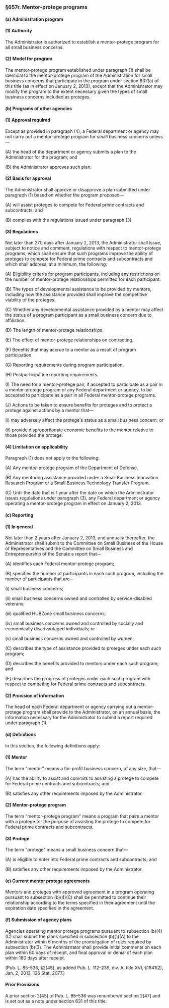 ### §657r. Mentor-protege programs ###

#### (a) Administration program ####

#### (1) Authority ####

The Administrator is authorized to establish a mentor-protege program for all small business concerns.

#### (2) Model for program ####

The mentor-protege program established under paragraph (1) shall be identical to the mentor-protege program of the Administration for small business concerns that participate in the program under section 637(a) of this title (as in effect on January 2, 2013), except that the Administrator may modify the program to the extent necessary given the types of small business concerns included as proteges.

#### (b) Programs of other agencies ####

#### (1) Approval required ####

Except as provided in paragraph (4), a Federal department or agency may not carry out a mentor-protege program for small business concerns unless—

(A) the head of the department or agency submits a plan to the Administrator for the program; and

(B) the Administrator approves such plan.

#### (2) Basis for approval ####

The Administrator shall approve or disapprove a plan submitted under paragraph (1) based on whether the program proposed—

(A) will assist proteges to compete for Federal prime contracts and subcontracts; and

(B) complies with the regulations issued under paragraph (3).

#### (3) Regulations ####

Not later than 270 days after January 2, 2013, the Administrator shall issue, subject to notice and comment, regulations with respect to mentor-protege programs, which shall ensure that such programs improve the ability of proteges to compete for Federal prime contracts and subcontracts and which shall address, at a minimum, the following:

(A) Eligibility criteria for program participants, including any restrictions on the number of mentor-protege relationships permitted for each participant.

(B) The types of developmental assistance to be provided by mentors, including how the assistance provided shall improve the competitive viability of the proteges.

(C) Whether any developmental assistance provided by a mentor may affect the status of a program participant as a small business concern due to affiliation.

(D) The length of mentor-protege relationships.

(E) The effect of mentor-protege relationships on contracting.

(F) Benefits that may accrue to a mentor as a result of program participation.

(G) Reporting requirements during program participation.

(H) Postparticipation reporting requirements.

(I) The need for a mentor-protege pair, if accepted to participate as a pair in a mentor-protege program of any Federal department or agency, to be accepted to participate as a pair in all Federal mentor-protege programs.

(J) Actions to be taken to ensure benefits for proteges and to protect a protege against actions by a mentor that—

(i) may adversely affect the protege's status as a small business concern; or

(ii) provide disproportionate economic benefits to the mentor relative to those provided the protege.

#### (4) Limitation on applicability ####

Paragraph (1) does not apply to the following:

(A) Any mentor-protege program of the Department of Defense.

(B) Any mentoring assistance provided under a Small Business Innovation Research Program or a Small Business Technology Transfer Program.

(C) Until the date that is 1 year after the date on which the Administrator issues regulations under paragraph (3), any Federal department or agency operating a mentor-protege program in effect on January 2, 2013.

#### (c) Reporting ####

#### (1) In general ####

Not later than 2 years after January 2, 2013, and annually thereafter, the Administrator shall submit to the Committee on Small Business of the House of Representatives and the Committee on Small Business and Entrepreneurship of the Senate a report that—

(A) identifies each Federal mentor-protege program;

(B) specifies the number of participants in each such program, including the number of participants that are—

(i) small business concerns;

(ii) small business concerns owned and controlled by service-disabled veterans;

(iii) qualified HUBZone small business concerns;

(iv) small business concerns owned and controlled by socially and economically disadvantaged individuals; or

(v) small business concerns owned and controlled by women;

(C) describes the type of assistance provided to proteges under each such program;

(D) describes the benefits provided to mentors under each such program; and

(E) describes the progress of proteges under each such program with respect to competing for Federal prime contracts and subcontracts.

#### (2) Provision of information ####

The head of each Federal department or agency carrying out a mentor-protege program shall provide to the Administrator, on an annual basis, the information necessary for the Administrator to submit a report required under paragraph (1).

#### (d) Definitions ####

In this section, the following definitions apply:

#### (1) Mentor ####

The term "mentor" means a for-profit business concern, of any size, that—

(A) has the ability to assist and commits to assisting a protege to compete for Federal prime contracts and subcontracts; and

(B) satisfies any other requirements imposed by the Administrator.

#### (2) Mentor-protege program ####

The term "mentor-protege program" means a program that pairs a mentor with a protege for the purpose of assisting the protege to compete for Federal prime contracts and subcontracts.

#### (3) Protege ####

The term "protege" means a small business concern that—

(A) is eligible to enter into Federal prime contracts and subcontracts; and

(B) satisfies any other requirements imposed by the Administrator.

#### (e) Current mentor protege agreements ####

Mentors and proteges with approved agreement in a program operating pursuant to subsection (b)(4)(C) shall be permitted to continue their relationship according to the terms specified in their agreement until the expiration date specified in the agreement.

#### (f) Submission of agency plans ####

Agencies operating mentor protege programs pursuant to subsection (b)(4)(C) shall submit the plans specified in subsection (b)(1)(A) to the Administrator within 6 months of the promulgation of rules required by subsection (b)(3). The Administrator shall provide initial comments on each plan within 60 days of receipt, and final approval or denial of each plan within 180 days after receipt.

(Pub. L. 85–536, §2[45], as added Pub. L. 112–239, div. A, title XVI, §1641(2), Jan. 2, 2013, 126 Stat. 2077.)

#### Prior Provisions ####

A prior section 2[45] of Pub. L. 85–536 was renumbered section 2[47] and is set out as a note under section 631 of this title.